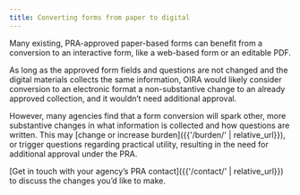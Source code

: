 ```yaml
---
title: Converting forms from paper to digital
---
```


Many existing, PRA-approved paper-based forms can benefit from a conversion to an interactive form, like a web-based form or an editable PDF.

As long as the approved form fields and questions are not changed and the digital materials collects the same information, OIRA would likely consider conversion to an electronic format a non-substantive change to an already approved collection, and it wouldn’t need additional approval.

However, many agencies find that a form conversion will spark other, more substantive changes in what information is collected and how questions are written. This may [change or increase burden]({{'/burden/' | relative_url}}), or trigger questions regarding practical utility, resulting in the need for additional approval under the PRA. 

[Get in touch with your agency’s PRA contact]({{'/contact/' | relative_url}}) to discuss the changes you’d like to make.
